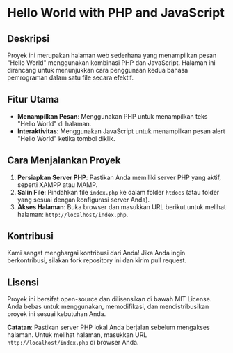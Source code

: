 # Hello World with PHP and JavaScript

## Deskripsi
Proyek ini merupakan halaman web sederhana yang menampilkan pesan "Hello World" menggunakan kombinasi PHP dan JavaScript. Halaman ini dirancang untuk menunjukkan cara penggunaan kedua bahasa pemrograman dalam satu file secara efektif.

## Fitur Utama
- **Menampilkan Pesan**: Menggunakan PHP untuk menampilkan teks "Hello World" di halaman.
- **Interaktivitas**: Menggunakan JavaScript untuk menampilkan pesan alert "Hello World" ketika tombol diklik.

## Cara Menjalankan Proyek
1. **Persiapkan Server PHP**: Pastikan Anda memiliki server PHP yang aktif, seperti XAMPP atau MAMP.
2. **Salin File**: Pindahkan file `index.php` ke dalam folder `htdocs` (atau folder yang sesuai dengan konfigurasi server Anda).
3. **Akses Halaman**: Buka browser dan masukkan URL berikut untuk melihat halaman: `http://localhost/index.php`.

## Kontribusi
Kami sangat menghargai kontribusi dari Anda! Jika Anda ingin berkontribusi, silakan fork repository ini dan kirim pull request.

## Lisensi
Proyek ini bersifat open-source dan dilisensikan di bawah MIT License. Anda bebas untuk menggunakan, memodifikasi, dan mendistribusikan proyek ini sesuai kebutuhan Anda.

**Catatan**: Pastikan server PHP lokal Anda berjalan sebelum mengakses halaman. Untuk melihat halaman, masukkan URL `http://localhost/index.php` di browser Anda.
